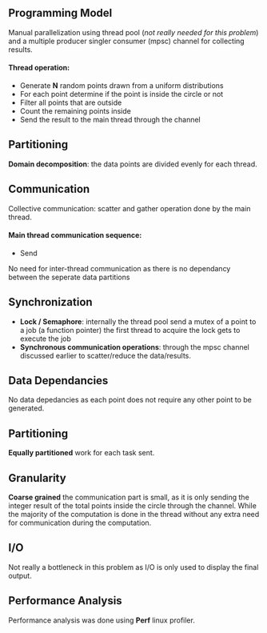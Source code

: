 ## Programming Model
Manual parallelization using thread pool (_not really needed for this problem_) and a multiple producer singler consumer (mpsc) channel for collecting results.

#### Thread operation:
- Generate **N** random points drawn from a uniform distributions
- For each point determine if the point is inside the circle or not
- Filter all points that are outside
- Count the remaining points inside
- Send the result to the main thread through the channel

## Partitioning
**Domain decomposition**: the data points are divided evenly for each thread.

## Communication

Collective communication: scatter and gather operation done by the main thread. 

#### Main thread communication sequence:
- Send 

No need for inter-thread communication as there is no dependancy between the seperate data
partitions

## Synchronization

- **Lock / Semaphore**: internally the thread pool send a mutex of a point to a job (a function
pointer) the first thread to acquire the lock gets to execute the job
- **Synchronous communication operations**: through the mpsc channel discussed earlier to
scatter/reduce the data/results.


## Data Dependancies
No data depedancies as each point does not require any other point to be generated.

## Partitioning
**Equally partitioned** work for each task sent.

## Granularity
**Coarse grained** the communication part is small, as it is only sending the integer result of
the total points inside the circle through the channel. 
While the majority of the computation is done in the thread without any extra need for communication during the computation.

## I/O
Not really a bottleneck in this problem as I/O is only used to display the final output.

## Performance Analysis
Performance analysis was done using **Perf** linux profiler.


